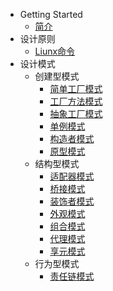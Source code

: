 - Getting Started
  - [简介](/)
- 设计原则
  - [Liunx命令](Linux命令.md)
- 设计模式
  - 创建型模式
    - [简单工厂模式](设计模式/创建型模式/简单工厂模式.md)
    - [工厂方法模式](设计模式/创建型模式/工厂方法模式.md)
    - [抽象工厂模式](设计模式/创建型模式/抽象工厂模式.md)
    - [单例模式](设计模式/创建型模式/单例模式.md)
    - [构造者模式](设计模式/创建型模式/构造者模式.md)
    - [原型模式](设计模式/创建型模式/原型模式.md)
  - 结构型模式
    - [适配器模式](设计模式/结构型模式/适配器模式.md)
    - [桥接模式](设计模式/结构型模式/桥接模式.md)
    - [装饰者模式](设计模式/结构型模式/装饰者模式.md)
    - [外观模式](设计模式/结构型模式/外观模式.md)
    - [组合模式](设计模式/结构型模式/组合模式.md)
    - [代理模式](设计模式/结构型模式/代理模式.md)
    - [享元模式](设计模式/结构型模式/享元模式.md)
  - 行为型模式
    - [责任链模式](设计模式/行为型模式/责任链模式.md)
